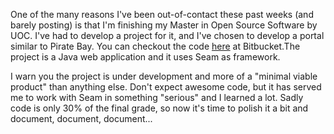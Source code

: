 One of the many reasons I've been out-of-contact these past weeks (and barely posting) is that I'm finishing my Master in Open Source Software by UOC. I've had to develop a project for it, and I've chosen to develop a portal similar to Pirate Bay. You can checkout the code [here](https://bitbucket.org/pvillega/mynet) at Bitbucket.The project is a Java web application and it uses Seam as framework.

I warn you the project is under development and more of a "minimal viable product" than anything else. Don't expect awesome code, but it has served me to work with Seam in something "serious" and I learned a lot. Sadly code is only 30% of the final grade, so now it's time to polish it a bit and document, document, document...


